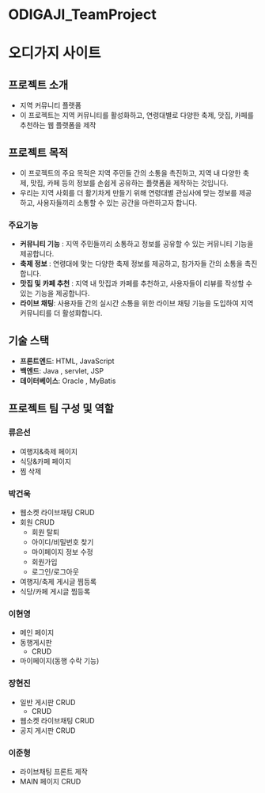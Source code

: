 # ODIGAJI_TeamProject

# 오디가지 사이트

## 프로젝트 소개
 - 지역 커뮤니티 플랫폼
 - 이 프로젝트는 지역 커뮤니티를 활성화하고, 연령대별로 다양한 축제, 맛집, 카페를 추천하는 웹 플랫폼을 제작


## 프로젝트 목적
-  이 프로젝트의 주요 목적은 지역 주민들 간의 소통을 촉진하고, 지역 내 다양한 축제, 맛집, 카페 등의 정보를 손쉽게 공유하는 플랫폼을 제작하는 것입니다.
-  우리는 지역 사회를 더 활기차게 만들기 위해 연령대별 관심사에 맞는 정보를 제공하고, 사용자들끼리 소통할 수 있는 공간을 마련하고자 합니다.

### 주요기능
- **커뮤니티 기능** : 지역 주민들끼리 소통하고 정보를 공유할 수 있는 커뮤니티 기능을 제공합니다.
- **축제 정보** : 연령대에 맞는 다양한 축제 정보를 제공하고, 참가자들 간의 소통을 촉진합니다.
- **맛집 및 카페 추천** : 지역 내 맛집과 카페를 추천하고, 사용자들이 리뷰를 작성할 수 있는 기능을 제공합니다.
- **라이브 채팅**: 사용자들 간의 실시간 소통을 위한 라이브 채팅 기능을 도입하여 지역 커뮤니티를 더 활성화합니다.

## 기술 스택

- **프론트엔드**: HTML, JavaScript
- **백엔드**: Java , servlet,  JSP
- **데이터베이스**: Oracle ,  MyBatis


## 프로젝트 팀 구성 및 역할

### 류은선
- 여행지&축제 페이지
- 식당&카페 페이지
- 찜 삭제
### 박건욱
- 웹소켓 라이브채팅 CRUD
- 회원 CRUD
   - 회원 탈퇴
   - 아이디/비밀번호 찾기
   - 마이페이지 정보 수정
   - 회원가입
   - 로그인/로그아웃
 - 여행지/축제 게시글 찜등록
 - 식당/카페 게시글 찜등록
### 이현영
- 메인 페이지
- 동행게시판
    - CRUD
 - 마이페이지(동행 수락 기능)
### 장현진
- 일반 게시판 CRUD
     - CRUD
 - 웹소켓 라이브채팅 CRUD
 - 공지 게시판 CRUD
### 이준형
- 라이브채팅 프론트 제작
- MAIN 페이지 CRUD


